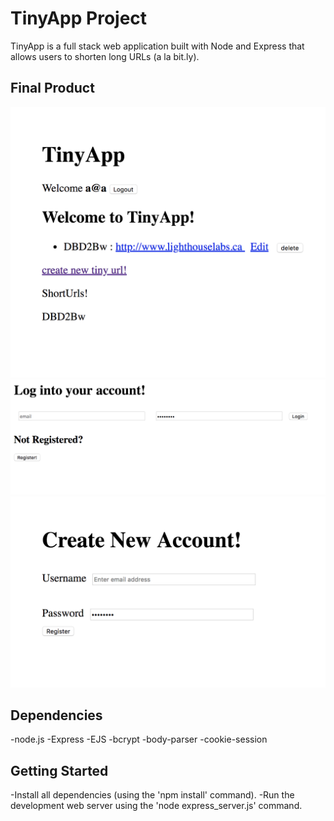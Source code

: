 # TinyApp Project

TinyApp is a full stack web application built with Node and Express that allows users to shorten long URLs (a la bit.ly).

## Final Product

!["screenshort of URLs page"](https://github.com/boksul/new-tinyapp/blob/master/docs/Screen%20Shot%202019-03-14%20at%204.49.03%20PM.png)
!["screenshort of log-in page"](https://github.com/boksul/new-tinyapp/blob/master/docs/Screen%20Shot%202019-03-14%20at%204.48.43%20PM.png)
!["screenshort of registration page"](https://github.com/boksul/new-tinyapp/blob/master/docs/Screen%20Shot%202019-03-14%20at%204.48.51%20PM.png)

## Dependencies

-node.js
-Express
-EJS
-bcrypt
-body-parser
-cookie-session

## Getting Started

-Install all dependencies (using the 'npm install' command).
-Run the development web server using the 'node express_server.js' command.
